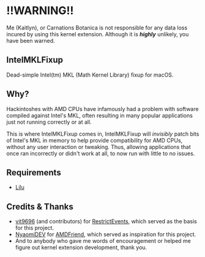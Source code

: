 # !!WARNING!!
Me (Kaitlyn), or Carnations Botanica is not responsible for any data loss incured by using this kernel extension. Although it is ***highly*** unlikely, you have been warned.

## IntelMKLFixup
Dead-simple Intel(tm) MKL (Math Kernel Library) fixup for macOS.

## Why?
Hackintoshes with AMD CPUs have infamously had a problem with software compiled against Intel's MKL, often resulting in many popular applications just not running correctly or at all.

This is where IntelMKLFixup comes in, IntelMKLFixup will *invisibly* patch bits of Intel's MKL in memory to help provide compatibility for AMD CPUs, without any user interaction or tweaking. Thus, allowing applications that once ran incorrectly or didn't work at all, to now run with little to no issues.

## Requirements
- [Lilu](https://github.com/acidanthera/Lilu/releases)

## Credits & Thanks
- [vit9696](https://github.com/vit9696) (and contributors) for [RestrictEvents](https://github.com/acidanthera/RestrictEvents), which served as the basis for this project.
- [NyaomiDEV](https://github.com/NyaomiDEV) for [AMDFriend](https://github.com/NyaomiDEV/AMDFriend), which served as inspiration for this project.
- And to anybody who gave me words of encouragement or helped me figure out kernel extension development, thank you.
